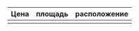 
| Цена | площадь | расположение |
| ---- | ------- | ------------ |
|      |         |              |
